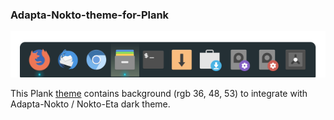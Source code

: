 ### Adapta-Nokto-theme-for-Plank

![screenshot](https://github.com/de956/Adapta-Nokto-theme-for-Plank/blob/main/Adapta-Nokto%20theme%20for%20Plank.png)

This Plank [theme](https://raw.githubusercontent.com/de956/Adapta-Nokto-theme-for-Plank/main/dock.theme) contains background (rgb 36, 48, 53) to integrate with Adapta-Nokto / Nokto-Eta dark theme.
